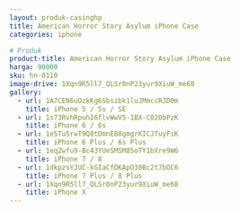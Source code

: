 ```yaml
---
layout: produk-casinghp
title: American Horror Story Asylum iPhone Case
categories: iphone

# Produk
product-title: American Horror Story Asylum iPhone Case
harga: 90000
sku: hn-0110
image-drive: 1Xqn9R5ll7_QLSr0nP23yur9XiuW_me68
gallery:
  - url: 1A7CEN6uOzkKg6Sbszbk1luJMmccRJD0m
    title: iPhone 5 / 5s / SE
  - url: 1s73RvhRpuhI6flvWwV5-1BX-C020bPzK
    title: iPhone 6 / 6s
  - url: 1e5Tu5rwT9Q8tDmnEB8gmgrKICJTuyFiK
    title: iPhone 6 Plus / 6s Plus
  - url: 1eqZwfu9-Bc43YUeSMSM85oTY1bXre9W6
    title: iPhone 7 / 8
  - url: 1dkpzsYJUC-kGIaCfDKApO30Bc2t7bOC6
    title: iPhone 7 Plus / 8 Plus
  - url: 1Xqn9R5ll7_QLSr0nP23yur9XiuW_me68
    title: iPhone X
---
```

